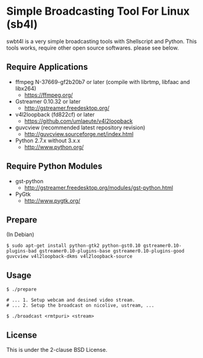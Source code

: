 <!-- vim: set noet ts=2 sts=2 sw=2 ft=markdown : -->

Simple Broadcasting Tool For Linux (sb4l)
=========================================

swbt4l is a very simple broadcasting tools with Shellscript and Python.
This tools works, require other open source softwares. please see below.

Require Applications
--------------------

- ffmpeg N-37669-gf2b20b7 or later (compile with librtmp, libfaac and libx264)
  - https://ffmpeg.org/
- Gstreamer 0.10.32 or later 
  - http://gstreamer.freedesktop.org/
- v4l2loopback (fd822cf) or later 
  - https://github.com/umlaeute/v4l2loopback
- guvcview (recommended latest repository revision)
  - http://guvcview.sourceforge.net/index.html
- Python 2.7.x without 3.x.x
  - http://www.python.org/

Require Python Modules
----------------------

- gst-python
  - http://gstreamer.freedesktop.org/modules/gst-python.html
- PyGtk
  - http://www.pygtk.org/


Prepare
-------

(In Debian)

	$ sudo apt-get install python-gtk2 python-gst0.10 gstreamer0.10-plugins-bad gstreamer0.10-plugins-base gstreamer0.10-plugins-good guvcview v4l2loopback-dkms v4l2loopback-source


Usage
-----

	$ ./prepare

	# ... 1. Setup webcam and desined video stream.
	# ... 2. Setup the broadcast on nicolive, ustream, ...

	$ ./broadcast <rmtpuri> <stream>

License
-------

This is under the 2-clause BSD License.

